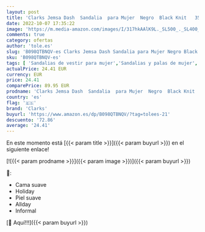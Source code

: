 ```yaml
---
layout: post
title: 'Clarks Jemsa Dash  Sandalia  para Mujer  Negro  Black Knit   35.5 EU'
date: 2022-10-07 17:35:22
image: 'https://m.media-amazon.com/images/I/317hkAAlK9L._SL500_._SL400_.jpg'
comments: true
category: ofertas
author: 'tole.es'
slug: 'B098QTBNQV-es Clarks Jemsa Dash Sandalia para Mujer Negro Black Knit...'
sku: 'B098QTBNQV-es'
tags: [ 'Sandalias de vestir para mujer','Sandalias y palas de mujer','Zapatos','Zapatos para mujer','Zapatos y complementos','clarks','sandalia','🇪🇸', ]
actualPrice: 24.41 EUR
currency: EUR
price: 24.41
comparePrice: 89.95 EUR
prodname: 'Clarks Jemsa Dash  Sandalia  para Mujer  Negro  Black Knit   35.5 EU'
country: 'es'
flag: '🇪🇸'
brand: 'Clarks'
buyurl: 'https://www.amazon.es/dp/B098QTBNQV/?tag=tolees-21'
descuento: '72.86'
average: '24.41'
---
```


En este momento está [{{< param title >}}]({{< param buyurl >}}) en el siguiente enlace!

[![{{< param prodname >}}]({{< param image >}})]({{< param buyurl >}})

🔎:

- Cama suave
- Holiday
- Piel suave
- Allday
- Informal

[🛒 Aquí!!!]({{< param buyurl >}})
